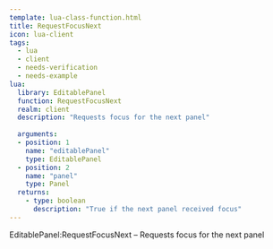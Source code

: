 ```yaml
---
template: lua-class-function.html
title: RequestFocusNext
icon: lua-client
tags:
  - lua
  - client
  - needs-verification
  - needs-example
lua:
  library: EditablePanel
  function: RequestFocusNext
  realm: client
  description: "Requests focus for the next panel"
  
  arguments:
  - position: 1
    name: "editablePanel"
    type: EditablePanel
  - position: 2
    name: "panel"
    type: Panel
  returns:
    - type: boolean
      description: "True if the next panel received focus"
---
```


<div class="lua__search__keywords">
EditablePanel:RequestFocusNext &#x2013; Requests focus for the next panel
</div>
